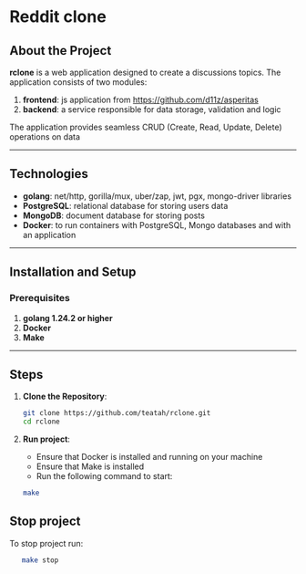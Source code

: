 # Reddit clone

## About the Project

**rclone** is a web application designed to create a discussions topics. The application consists of two modules:
1. **frontend**: js application from https://github.com/d11z/asperitas
2. **backend**: a service responsible for data storage, validation and logic

The application provides seamless CRUD (Create, Read, Update, Delete) operations on data

---

## Technologies

- **golang**: net/http, gorilla/mux, uber/zap, jwt, pgx, mongo-driver libraries
- **PostgreSQL**: relational database for storing users data
- **MongoDB**: document database for storing posts
- **Docker**: to run containers with PostgreSQL, Mongo databases and with an application

---

## Installation and Setup

### Prerequisites

1. **golang 1.24.2 or higher**
2. **Docker**
3. **Make**

---

## Steps

1. **Clone the Repository**:
   ```bash  
   git clone https://github.com/teatah/rclone.git
   cd rclone
   ```
   
2. **Run project**:
   - Ensure that Docker is installed and running on your machine
   - Ensure that Make is installed
   - Run the following command to start:
   ```bash  
   make 
   ```
   
## Stop project

To stop project run:
```bash  
   make stop
   ```
